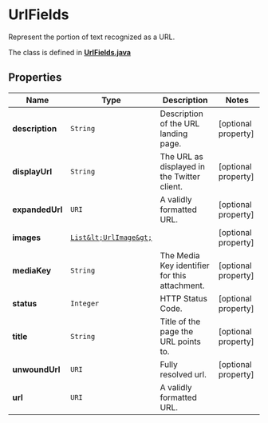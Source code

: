 

# UrlFields

Represent the portion of text recognized as a URL.

The class is defined in **[UrlFields.java](../../src/main/java/example/micronaut/model/UrlFields.java)**

## Properties

Name | Type | Description | Notes
------------ | ------------- | ------------- | -------------
**description** | `String` | Description of the URL landing page. |  [optional property]
**displayUrl** | `String` | The URL as displayed in the Twitter client. |  [optional property]
**expandedUrl** | `URI` | A validly formatted URL. |  [optional property]
**images** | [`List&lt;UrlImage&gt;`](UrlImage.md) |  |  [optional property]
**mediaKey** | `String` | The Media Key identifier for this attachment. |  [optional property]
**status** | `Integer` | HTTP Status Code. |  [optional property]
**title** | `String` | Title of the page the URL points to. |  [optional property]
**unwoundUrl** | `URI` | Fully resolved url. |  [optional property]
**url** | `URI` | A validly formatted URL. | 











